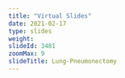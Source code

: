 ```yaml
---
title: "Virtual Slides"
date: 2021-02-17
type: slides
weight:
slideId: 3481
zoomMax: 9
slideTitle: Lung-Pneumonectomy
---
```

